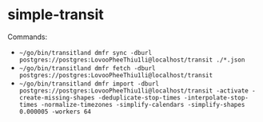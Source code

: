 # simple-transit

Commands:

- `~/go/bin/transitland dmfr sync -dburl postgres://postgres:LovooPheeThiu1li@localhost/transit ./*.json`
- `~/go/bin/transitland dmfr fetch -dburl postgres://postgres:LovooPheeThiu1li@localhost/transit`
- `~/go/bin/transitland dmfr import -dburl postgres://postgres:LovooPheeThiu1li@localhost/transit -activate -create-missing-shapes -deduplicate-stop-times -interpolate-stop-times -normalize-timezones -simplify-calendars -simplify-shapes 0.000005 -workers 64`
